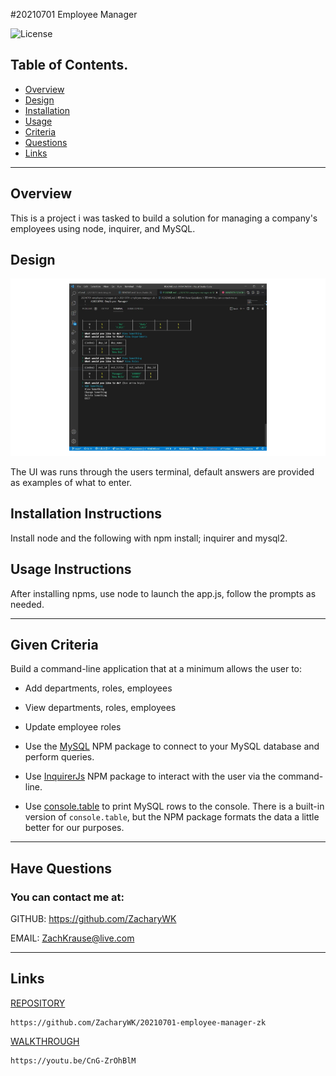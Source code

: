 #20210701 Employee Manager

![License](https://img.shields.io/badge/License-Unlicense-blue.svg)

 ## Table of Contents.
 * [Overview](#overview)
 * [Design](#overview)
 * [Installation](#overview)
 * [Usage](#overview)
 * [Criteria](#given-criteria)
 * [Questions](#have-questions)
 * [Links](#links)
 ---


## Overview 
This is a project i was tasked to build a solution for managing a company's employees using node, inquirer, and MySQL.

## Design
![image](./img/image1.png)

The UI was runs through the users terminal, default answers are provided as examples of what to enter.

## Installation Instructions
Install node and the following with npm install; inquirer and mysql2.

## Usage Instructions
After installing npms, use node to launch the app.js, follow the prompts as needed.


---
## Given Criteria
Build a command-line application that at a minimum allows the user to:

  * Add departments, roles, employees

  * View departments, roles, employees

  * Update employee roles

  
* Use the [MySQL](https://www.npmjs.com/package/mysql) NPM package to connect to your MySQL database and perform queries.

* Use [InquirerJs](https://www.npmjs.com/package/inquirer/v/0.2.3) NPM package to interact with the user via the command-line.

* Use [console.table](https://www.npmjs.com/package/console.table) to print MySQL rows to the console. There is a built-in version of `console.table`, but the NPM package formats the data a little better for our purposes.


---
## Have Questions
### You can contact me at:

GITHUB: <https://github.com/ZacharyWK>

EMAIL: <ZachKrause@live.com>


---
## Links
[REPOSITORY](https://github.com/ZacharyWK/20210701-employee-manager-zk)
```
https://github.com/ZacharyWK/20210701-employee-manager-zk
```

[WALKTHROUGH](https://youtu.be/CnG-ZrOhBlM)
```
https://youtu.be/CnG-ZrOhBlM
```